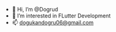 - 👋 Hi, I’m @Dogrud
- 👀 I’m interested in FLutter Development
- 📫 dogukandogru06@gmail.com  

<!---
Dogrud/Dogrud is a ✨ special ✨ repository because its `README.md` (this file) appears on your GitHub profile.
You can click the Preview link to take a look at your changes.
--->
